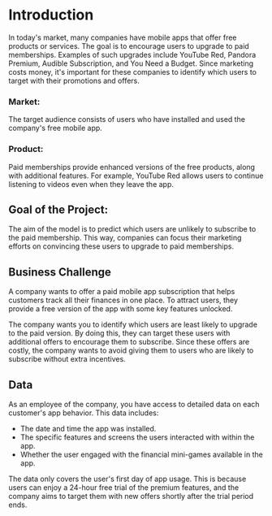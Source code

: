 # Introduction
In today's market, many companies have mobile apps that offer free products or services. The goal is to encourage users to upgrade to paid memberships. Examples of such upgrades include YouTube Red, Pandora Premium, Audible Subscription, and You Need a Budget. Since marketing costs money, it's important for these companies to identify which users to target with their promotions and offers.

### Market:
The target audience consists of users who have installed and used the company's free mobile app.

### Product:
Paid memberships provide enhanced versions of the free products, along with additional features. For example, YouTube Red allows users to continue listening to videos even when they leave the app.

## Goal of the Project:
The aim of the model is to predict which users are unlikely to subscribe to the paid membership. This way, companies can focus their marketing efforts on convincing these users to upgrade to paid memberships.

## Business Challenge

A company wants to offer a paid mobile app subscription that helps customers track all their finances in one place. To attract users, they provide a free version of the app with some key features unlocked.

The company wants you to identify which users are least likely to upgrade to the paid version. By doing this, they can target these users with additional offers to encourage them to subscribe. Since these offers are costly, the company wants to avoid giving them to users who are likely to subscribe without extra incentives.

## Data

As an employee of the company, you have access to detailed data on each customer's app behavior. This data includes:

- The date and time the app was installed.
- The specific features and screens the users interacted with within the app.
- Whether the user engaged with the financial mini-games available in the app.

The data only covers the user's first day of app usage. This is because users can enjoy a 24-hour free trial of the premium features, and the company aims to target them with new offers shortly after the trial period ends.

